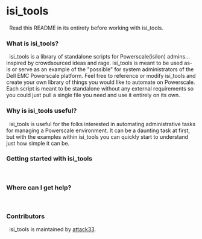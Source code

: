 <h1>isi_tools</h2> &nbsp;
Read this README in its entirety before working with isi_tools. &nbsp;

<h3>What is isi_tools?</h3>&nbsp;
 isi_tools is a library of standalone scripts for Powerscale(isilon) admins... inspired by crowdsourced ideas and rage. isi_tools is meant to be used as-is or serve as an example of the "possible" for system administrators of the Dell EMC Powerscale platform. Feel free to reference or modify isi_tools and create your own library of things you would like to automate on Powerscale. Each script is meant to be standalone without any external requirements so you could just pull a single file you need and use it entirely on its own.

<h3>Why is isi_tools useful?</h3>&nbsp;
isi_tools is useful for the folks interested in automating administrative tasks for managing a Powerscale environment. It can be a daunting task at first, but with the examples within isi_tools you can quickly start to understand just how simple it can be.

<h3>Getting started with isi_tools</h3>&nbsp;

<h3>Where can I get help?</h3>&nbsp;

<h3>Contributors</h3>&nbsp;
isi_tools is maintained by <a href="https://github.com/attack33">attack33</a>.
